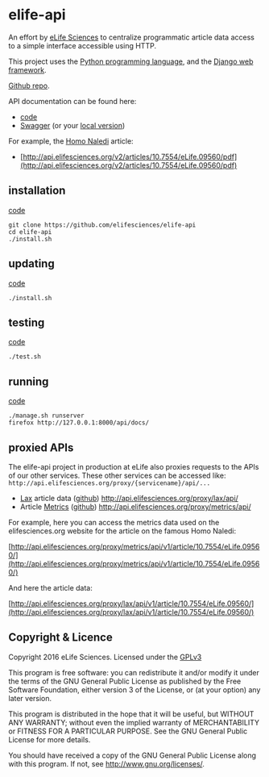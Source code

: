 # elife-api

An effort by [eLife Sciences](http://elifesciences.org) to centralize 
programmatic article data access to a simple interface accessible using HTTP.

This project uses the [Python programming language](https://www.python.org/),
and the [Django web framework](https://www.djangoproject.com/).

[Github repo](https://github.com/elifesciences/elife-api/).

API documentation can be found here:

* [code](https://github.com/elifesciences/elife-api/blob/master/src/router/urls.py)
* [Swagger](https://api.elifesciences.org/docs/) (or your [local version](/docs/))

For example, the [Homo Naledi](http://elifesciences.org/content/4/e09560) article:

* [http://api.elifesciences.org/v2/articles/10.7554/eLife.09560/pdf](http://api.elifesciences.org/v2/articles/10.7554/eLife.09560/pdf)

## installation

[code](https://github.com/elifesciences/elife-api/blob/master/install.sh) 

    git clone https://github.com/elifesciences/elife-api
    cd elife-api
    ./install.sh

## updating

[code](https://github.com/elifesciences/elife-api/blob/master/install.sh)  

    ./install.sh

## testing

[code](https://github.com/elifesciences/elife-api/blob/master/src/router/tests.py)

    ./test.sh

## running

[code](https://github.com/elifesciences/elife-api/blob/master/manage.sh)

    ./manage.sh runserver
    firefox http://127.0.0.1:8000/api/docs/

## proxied APIs 

The elife-api project in production at eLife also proxies requests to the APIs
of our other services. These other services can be accessed like: 
`http://api.elifesciences.org/proxy/{servicename}/api/...`

* [Lax](http://lax.elifesciences.org) article data ([github](https://github.com/elifesciences/lax)) http://api.elifesciences.org/proxy/lax/api/
* Article [Metrics](http://metrics.elifesciences.org) ([github](https://github.com/elifesciences/elife-metrics)) http://api.elifesciences.org/proxy/metrics/api/

For example, here you can access the metrics data used on the elifesciences.org 
website for the article on the famous Homo Naledi:

[http://api.elifesciences.org/proxy/metrics/api/v1/article/10.7554/eLife.09560/](http://api.elifesciences.org/proxy/metrics/api/v1/article/10.7554/eLife.09560/)

And here the article data:

[http://api.elifesciences.org/proxy/lax/api/v1/article/10.7554/eLife.09560/](http://api.elifesciences.org/proxy/lax/api/v1/article/10.7554/eLife.09560/)

## Copyright & Licence

Copyright 2016 eLife Sciences. Licensed under the [GPLv3](LICENCE.txt)

This program is free software: you can redistribute it and/or modify
it under the terms of the GNU General Public License as published by
the Free Software Foundation, either version 3 of the License, or
(at your option) any later version.

This program is distributed in the hope that it will be useful,
but WITHOUT ANY WARRANTY; without even the implied warranty of
MERCHANTABILITY or FITNESS FOR A PARTICULAR PURPOSE.  See the
GNU General Public License for more details.

You should have received a copy of the GNU General Public License
along with this program.  If not, see <http://www.gnu.org/licenses/>.
